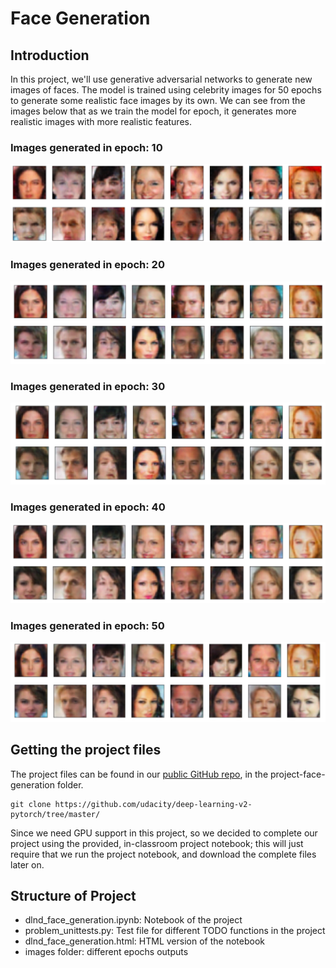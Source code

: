 # Face Generation

## Introduction
In this project, we'll use generative adversarial networks to generate new images of faces. The model is trained using celebrity images for 50 epochs to generate some realistic face images by its own. We can see from the images below that as we train the model for epoch, it generates more realistic images with more realistic features.

### Images generated in epoch: 10

![epoch10](images/epoch10.png)

### Images generated in epoch: 20

![epoch10](images/epoch20.png)

### Images generated in epoch: 30

![epoch10](images/epoch30.png)

### Images generated in epoch: 40

![epoch10](images/epoch40.png)

### Images generated in epoch: 50

![epoch10](images/epoch50.png)

## Getting the project files
The project files can be found in our [public GitHub repo](https://github.com/udacity/deep-learning-v2-pytorch/tree/master/), in the project-face-generation folder.

```
git clone https://github.com/udacity/deep-learning-v2-pytorch/tree/master/
```

Since we need GPU support in this project, so we decided to complete our project using the provided, in-classroom project notebook; this will just require that we run the project notebook, and download the complete files later on.

## Structure of Project
* dlnd_face_generation.ipynb: Notebook of the project
* problem_unittests.py: Test file for different TODO functions in the project
* dlnd_face_generation.html: HTML version of the notebook
* images folder: different epochs outputs



